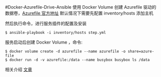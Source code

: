 #Docker-Azurefile-Drive-Ansible
使用 Docker Volume 创建 Azurefile 驱动的数据卷，[Azurefile 官方地址](https://github.com/Azure/azurefile-dockervolumedriver)
默认情况下需要先配置 inventory/hosts 添加主机

然后执行命令，进行服务插件的配置及安装
```
$ ansible-playbook -i inventory/hosts step.yml
```
服务启动后创建 Docker Volume ，命令:
```
$ docker volume create -d azurefile --name azurefile -o share=azure-file
$ docker run -d -v azurefile:/data --name busybox busybox ls /data
```
相关介绍 [文章](https://wiki.shileizcc.com/display/DOC/Docker+Volume)
